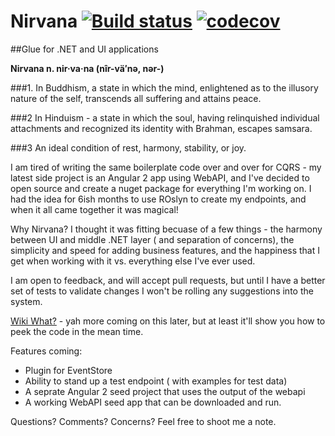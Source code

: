 ﻿# Nirvana  [![Build status](https://ci.appveyor.com/api/projects/status/e9fptck6gl690cei?svg=true)](https://ci.appveyor.com/project/jasoncavaliere/nirvana-yewbu)  [![codecov](https://codecov.io/gh/nirvana-framework/Nirvana/branch/master/graph/badge.svg)](https://codecov.io/gh/nirvana-framework/Nirvana)  


##Glue for .NET and UI applications

**Nirvana n. nir·va·na  (nîr-vä′nə, nər-)**

###1. In Buddhism, a state in which the mind, enlightened as to the illusory nature of the self, transcends all suffering and attains peace.

###2 In Hinduism - a state in which the soul, having relinquished individual attachments and recognized its identity with Brahman, escapes samsara.

###3 An ideal condition of rest, harmony, stability, or joy.



I am tired of writing the same boilerplate code over and over for CQRS - my latest side project is an Angular 2 app using WebAPI, and I've decided to open source and create a nuget package for everything I'm working on.  I had the idea for 6ish months to use ROslyn to create my endpoints, and when it all came together it was magical!

Why Nirvana?  I thought it was fitting becuase of a few things - the harmony between UI and middle .NET layer ( and separation of concerns), the simplicity and speed for adding business features, and the happiness that I get when working with it vs. everything else I've ever used.  

I am open to feedback, and will accept pull requests, but until I have a better set of tests to validate changes I won't be rolling any suggestions into the system.


[Wiki What?](https://github.com/jasoncavaliere/Nirvana/wiki) - yah more coming on this later, but at least it'll show you how to peek the code in the mean time.


Features coming:
- Plugin for EventStore
- Ability to stand up a test endpoint ( with examples for test data)
- A seprate Angular 2 seed project that uses the output of the webapi
- A working WebAPI seed app that can be downloaded and run.


Questions? Comments? Concerns?  Feel free to shoot me a note. 


 

